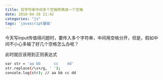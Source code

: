 ```yaml
---
title: 将字符串中间多个空格转换成一个空格
date: 2018-04-26 21:42
categories: "js"
tags: 'javascript基础'
---
```

今天写input传值得问题时，要传入多个字符串，中间用空格分开，但是，假如中间不小心多输了好几个空格怎么办呢？
<!-- more -->

此时就应该用到正则表达式
``` bash
var str = 'aa bb      cc    dd'
str.replace(/\s+/g, ' ');
console.log(str); // aa bb cc dd
```
